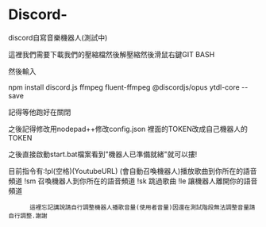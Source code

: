 # Discord-
discord自寫音樂機器人(測試中)



這裡我們需要下載我們的壓縮檔然後解壓縮然後滑鼠右鍵GIT BASH




然後輸入 

npm install discord.js ffmpeg fluent-ffmpeg @discordjs/opus ytdl-core --save


記得等他跑好在關閉


之後記得修改用nodepad++修改config.json 裡面的TOKEN改成自己機器人的TOKEN

之後直接啟動start.bat檔案看到"機器人已準備就緒"就可以摟!



目前指令有:!pl(空格)(YoutubeURL) (會自動召喚機器人)播放歌曲到你所在的語音頻道
          !sm 召喚機器人到你所在的語音頻道
          !sk 跳過歌曲
          !le 讓機器人離開你的語音頻道
          
          
          
          
          這裡忘記講說請自行調整機器人播歌音量(使用者音量)因還在測試階段無法調整音量請自行調整.謝謝
